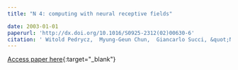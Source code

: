 ```yaml
---
title: "N 4: computing with neural receptive fields"

date: 2003-01-01
paperurl: 'http://dx.doi.org/10.1016/S0925-2312(02)00630-6'
citation: ' Witold Pedrycz,  Myung-Geun Chun,  Giancarlo Succi, &quot;N 4: computing with neural receptive fields.&quot;, 2003.'
---
```

[Access paper here](http://dx.doi.org/10.1016/S0925-2312(02)00630-6){:target="_blank"}
